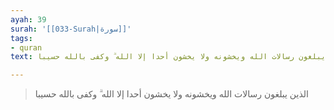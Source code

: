 ```yaml
---
ayah: 39
surah: '[[033-Surah|سورة]]'
tags:
- quran
text: الذين يبلغون رسالات الله ويخشونه ولا يخشون أحدا إلا الله ۗ وكفى بالله حسيبا

---
```

> الذين يبلغون رسالات الله ويخشونه ولا يخشون أحدا إلا الله ۗ وكفى بالله حسيبا
